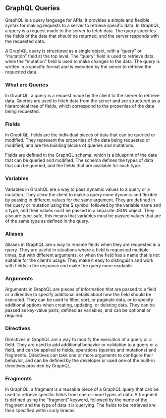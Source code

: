 ## GraphQL Queries
GraphQL is a query language for APIs. It provides a simple and flexible syntax for making requests to a server to retrieve specific data. In GraphQL, a query is a request made to the server to fetch data. The query specifies the fields of the data that should be returned, and the server responds with the requested data.

A GraphQL query is structured as a single object, with a “query” or “mutation” field at the top level. The “query” field is used to retrieve data, while the “mutation” field is used to make changes to the data. The query is written in a specific format and is executed by the server to retrieve the requested data.

### What are Queries
In GraphQL, a query is a request made by the client to the server to retrieve data. Queries are used to fetch data from the server and are structured as a hierarchical tree of fields, which correspond to the properties of the data being requested.

### Fields
In GraphQL, fields are the individual pieces of data that can be queried or modified. They represent the properties of the data being requested or modified, and are the building blocks of queries and mutations.

Fields are defined in the GraphQL schema, which is a blueprint of the data that can be queried and modified. The schema defines the types of data that can be queried, and the fields that are available for each type.

### Variables
Variables in GraphQL are a way to pass dynamic values to a query or a mutation. They allow the client to make a query more dynamic and flexible by passing in different values for the same argument. They are defined in the query or mutation using the $ symbol followed by the variable name and a type, and their values must be passed in a separate JSON object. They also are type-safe, this means that variables must be passed values that are of the same type as defined in the query.

### Aliases
Aliases in GraphQL are a way to rename fields when they are requested in a query. They are useful in situations where a field is requested multiple times, but with different arguments, or when the field has a name that is not suitable for the client’s usage. They make it easy to distinguish and work with fields in the response and make the query more readable.

### Arguments
Arguments in GraphQL are pieces of information that are passed to a field or a directive to specify additional details about how the field should be executed. They can be used to filter, sort, or paginate data, or to specify additional options when creating, updating, or deleting data. They can be passed as key-value pairs, defined as variables, and can be optional or required.

### Directives
Directives in GraphQL are a way to modify the execution of a query or a field. They are used to add additional behavior or validation to a query or a field, and can be applied to fields, operations (queries and mutations) and fragments. Directives can take one or more arguments to configure their behavior, and can be defined by the developer or used one of the built-in directives provided by GraphQL.

### Fragments
In GraphQL, a fragment is a reusable piece of a GraphQL query that can be used to retrieve specific fields from one or more types of data. A fragment is defined using the “fragment” keyword, followed by the name of the fragment and the type of data it is querying. The fields to be retrieved are then specified within curly braces.
